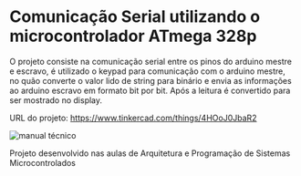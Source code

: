 # Comunicação Serial utilizando o microcontrolador ATmega 328p

O projeto consiste na comunicação serial entre os pinos do arduino mestre e escravo,
é utilizado o keypad para comunicação com o arduino mestre, no quão converte o valor lido de string para binário
e envia as informações ao arduino escravo em formato bit por bit.
Após a leitura é convertido para ser mostrado no display. 

URL do projeto: https://www.tinkercad.com/things/4HOoJ0JbaR2

![manual técnico](https://user-images.githubusercontent.com/44483048/196742522-16595122-1a46-4af4-933c-eaad25fe14e2.png)

Projeto desenvolvido nas aulas de Arquitetura e Programação de Sistemas Microcontrolados
